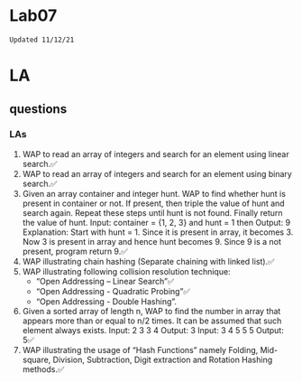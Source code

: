 # Lab07

`Updated 11/12/21`

# LA

## questions
### LAs
1. WAP to read an array of integers and search for an element using linear search.✅
1. WAP to read an array of integers and search for an element using binary search.✅
1. Given an array container and integer hunt. WAP to find whether hunt is present in container or not. If present, then triple the value of hunt and search again. Repeat these steps until hunt is not found. Finally return the value of hunt. 
    Input: container = {1, 2, 3} and hunt = 1 then Output: 9
    Explanation: Start with hunt = 1. Since it is present in array, it becomes 3. Now 3 is present in array and hence hunt becomes 9. Since 9 is a not present, program return 9.✅
1. WAP illustrating chain hashing (Separate chaining with linked list).✅
1. WAP illustrating following collision resolution technique:
    * “Open Addressing – Linear Search”✅
    * “Open Addressing - Quadratic Probing”✅ 
    * “Open Addressing - Double Hashing”.
1. Given a sorted array of length n, WAP to find the number in array that appears more than or equal to n/2 times. It can be assumed that such element always exists. 
    Input:  2 3 3 4 Output: 3 
    Input:  3 4 5 5 5 Output: 5✅
1. WAP illustrating the usage of “Hash Functions” namely Folding, Mid-square, Division, Subtraction, Digit extraction and Rotation Hashing methods.✅

